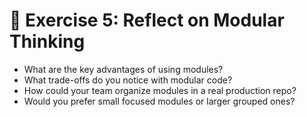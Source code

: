 # 🧠 Exercise 5: Reflect on Modular Thinking

- What are the key advantages of using modules?
- What trade-offs do you notice with modular code?
- How could your team organize modules in a real production repo?
- Would you prefer small focused modules or larger grouped ones?